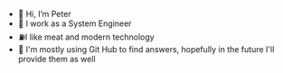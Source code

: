 - 👋 Hi, I’m Peter
- 👀 I work as a System Engineer
- ⛽I like meat and modern technology
- 💯 I'm mostly using Git Hub to find answers, hopefully in the future I'll provide them as well

<!---
schnajberkp/schnajberkp is a ✨ special ✨ repository because its `README.md` (this file) appears on your GitHub profile.
You can click the Preview link to take a look at your changes.
--->
